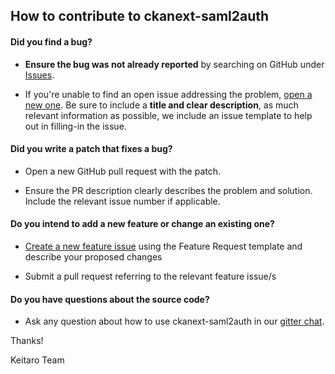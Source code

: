 ## How to contribute to ckanext-saml2auth

#### **Did you find a bug?**

* **Ensure the bug was not already reported** by searching on GitHub under [Issues](https://github.com/keitaroinc/ckanext-saml2auth/issues).

* If you're unable to find an open issue addressing the problem, [open a new one](https://github.com/keitaroinc/ckanext-saml2auth/issues/new). Be sure to include a **title and clear description**, as much relevant information as possible, we include an issue template to help out in filling-in the issue.

#### **Did you write a patch that fixes a bug?**

* Open a new GitHub pull request with the patch.

* Ensure the PR description clearly describes the problem and solution. Include the relevant issue number if applicable.

#### **Do you intend to add a new feature or change an existing one?**

* [Create a new feature issue](https://github.com/keitaroinc/ckanext-saml2auth/issues/new) using the Feature Request template and describe your proposed changes

* Submit a pull request referring to the relevant feature issue/s

#### **Do you have questions about the source code?**

* Ask any question about how to use ckanext-saml2auth in our [gitter chat](https://gitter.im/keitaroinc/ckan).

Thanks!

Keitaro Team
